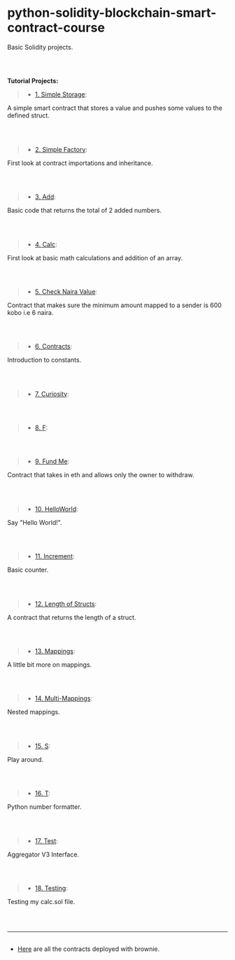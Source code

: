 # python-solidity-blockchain-smart-contract-course


Basic Solidity projects. 

##

<br/>

**Tutorial Projects:**

> - <a href="https://github.com/fps8k/python-solidity-blockchain-smart-contract-course/blob/main/SimpleStorage.sol">1. Simple Storage</a>:

A simple smart contract that stores a value and pushes some values to the defined struct.

##

<br/>

> - <a href="https://github.com/fps8k/python-solidity-blockchain-smart-contract-course/blob/main/SimpleFactory.sol">2. Simple Factory</a>:

First look at contract importations and inheritance.

##

<br/>

> - <a href="https://github.com/fps8k/python-solidity-blockchain-smart-contract-course/blob/main/add.sol">3. Add</a>:

Basic code that returns the total of 2 added numbers.

##

<br/>

> - <a href="https://github.com/fps8k/python-solidity-blockchain-smart-contract-course/blob/main/calc.sol">4. Calc</a>:

First look at basic math calculations and addition of an array.

##

<br/>

> - <a href="https://github.com/fps8k/python-solidity-blockchain-smart-contract-course/blob/main/checknairavalue.sol">5. Check Naira Value</a>:

Contract that makes sure the minimum amount mapped to a sender is 600 kobo i.e 6 naira.

##

<br/>

> - <a href="https://github.com/fps8k/python-solidity-blockchain-smart-contract-course/blob/main/contracts.sol">6. Contracts</a>:

Introduction to constants.

##

<br/>

> - <a href="https://github.com/fps8k/python-solidity-blockchain-smart-contract-course/blob/main/curiosity.sol">7. Curiosity</a>:

##

<br/>

> - <a href="https://github.com/fps8k/python-solidity-blockchain-smart-contract-course/blob/main/f.sol">8. F</a>:

##

<br/>

> - <a href="https://github.com/fps8k/python-solidity-blockchain-smart-contract-course/blob/main/fundme.sol">9. Fund Me</a>:

Contract that takes in eth and allows only the owner to withdraw.

##

<br/>

> - <a href="https://github.com/fps8k/python-solidity-blockchain-smart-contract-course/blob/main/helloworld.sol">10. HelloWorld</a>:

Say "Hello World!".

##

<br/>

> - <a href="https://github.com/fps8k/python-solidity-blockchain-smart-contract-course/blob/main/increment.sol">11. Increment</a>:

Basic counter.

##

<br/>

> - <a href="https://github.com/fps8k/python-solidity-blockchain-smart-contract-course/blob/main/helloworld.sol">12. Length of Structs</a>:

A contract that returns the length of a struct.

##

<br/>

> - <a href="https://github.com/fps8k/python-solidity-blockchain-smart-contract-course/blob/main/mappings.sol">13. Mappings</a>:

A little bit more on mappings.

##

<br/>

> - <a href="https://github.com/fps8k/python-solidity-blockchain-smart-contract-course/blob/main/multimappings.sol">14. Multi-Mappings</a>:

Nested mappings.

##

<br/>

> - <a href="https://github.com/fps8k/python-solidity-blockchain-smart-contract-course/blob/main/s.sol">15. S</a>:

Play around.

##

<br/>

> - <a href="https://github.com/fps8k/python-solidity-blockchain-smart-contract-course/blob/main/t.py">16. T</a>:

Python number formatter.

##

<br/>

> - <a href="https://github.com/fps8k/python-solidity-blockchain-smart-contract-course/blob/main/test.sol">17. Test</a>:

Aggregator V3 Interface.

##

<br/>

> - <a href="https://github.com/fps8k/python-solidity-blockchain-smart-contract-course/blob/main/testing.sol">18. Testing</a>:

Testing my calc.sol file.

##

<br/>

---

##

- <a href="https://github.com/fps8k/python-solidity-blockchain-smart-contract-course/tree/main/demos">Here</a> are all the contracts deployed with brownie.
